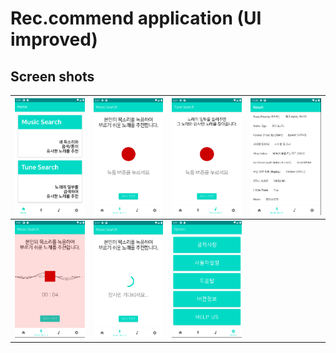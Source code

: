 # Rec.commend application (UI improved)

## Screen shots


![](./screenshot/home.png) | ![](./screenshot/Music_Search.png) | ![](./screenshot/Tune_Search.png) | ![](./screenshot/Result.png)
--|--|--|--
![](./screenshot/search1.png)|![](./screenshot/search2.png)|![](./screenshot/Option.png)|